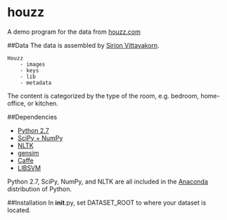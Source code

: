 # houzz
A demo program for the data from [houzz.com](https://www.houzz.com/)

##Data
The data is assembled by [Sirion Vittayakorn](https://www.cs.unc.edu/~sirionv/).

    Houzz
        - images
        - keys
        - lib
        - metadata

The content is categorized by the type of the room, e.g. bedroom, home-office, or kitchen.

##Dependencies

* [Python 2.7](https://www.python.org)
* [SciPy + NumPy](http://www.scipy.org/)
* [NLTK](http://www.nltk.org/)
* [gensim](https://radimrehurek.com/gensim/index.html)
* [Caffe](http://caffe.berkeleyvision.org/)
* [LIBSVM](http://www.csie.ntu.edu.tw/~cjlin/libsvm/)

Python 2.7, SciPy, NumPy, and NLTK are all included in the 
[Anaconda](http://continuum.io/downloads)
distribution of Python.


##Installation
In __init__.py, set DATASET_ROOT to where your dataset is located.
